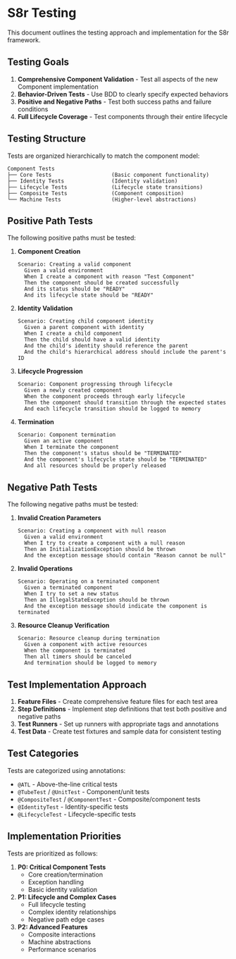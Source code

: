 <!-- 
Copyright (c) 2025 [Eric C. Mumford (@heymumford)](https://github.com/heymumford), Gemini Deep Research, Claude 3.7.
-->

# S8r Testing

This document outlines the testing approach and implementation for the S8r framework.

## Testing Goals

1. **Comprehensive Component Validation** - Test all aspects of the new Component implementation
2. **Behavior-Driven Tests** - Use BDD to clearly specify expected behaviors
3. **Positive and Negative Paths** - Test both success paths and failure conditions
4. **Full Lifecycle Coverage** - Test components through their entire lifecycle

## Testing Structure

Tests are organized hierarchically to match the component model:

```
Component Tests
├── Core Tests                   (Basic component functionality)
├── Identity Tests               (Identity validation)
├── Lifecycle Tests              (Lifecycle state transitions)
├── Composite Tests              (Component composition)
└── Machine Tests                (Higher-level abstractions)
```

## Positive Path Tests

The following positive paths must be tested:

1. **Component Creation**

   ```gherkin
   Scenario: Creating a valid component
     Given a valid environment
     When I create a component with reason "Test Component"
     Then the component should be created successfully
     And its status should be "READY"
     And its lifecycle state should be "READY"
   ```
2. **Identity Validation**

   ```gherkin
   Scenario: Creating child component identity
     Given a parent component with identity
     When I create a child component
     Then the child should have a valid identity
     And the child's identity should reference the parent
     And the child's hierarchical address should include the parent's ID
   ```
3. **Lifecycle Progression**

   ```gherkin
   Scenario: Component progressing through lifecycle
     Given a newly created component
     When the component proceeds through early lifecycle
     Then the component should transition through the expected states
     And each lifecycle transition should be logged to memory
   ```
4. **Termination**

   ```gherkin
   Scenario: Component termination
     Given an active component
     When I terminate the component
     Then the component's status should be "TERMINATED"
     And the component's lifecycle state should be "TERMINATED"
     And all resources should be properly released
   ```

## Negative Path Tests

The following negative paths must be tested:

1. **Invalid Creation Parameters**

   ```gherkin
   Scenario: Creating a component with null reason
     Given a valid environment
     When I try to create a component with a null reason
     Then an InitializationException should be thrown
     And the exception message should contain "Reason cannot be null"
   ```
2. **Invalid Operations**

   ```gherkin
   Scenario: Operating on a terminated component
     Given a terminated component
     When I try to set a new status
     Then an IllegalStateException should be thrown
     And the exception message should indicate the component is terminated
   ```
3. **Resource Cleanup Verification**

   ```gherkin
   Scenario: Resource cleanup during termination
     Given a component with active resources
     When the component is terminated
     Then all timers should be canceled
     And termination should be logged to memory
   ```

## Test Implementation Approach

1. **Feature Files** - Create comprehensive feature files for each test area
2. **Step Definitions** - Implement step definitions that test both positive and negative paths
3. **Test Runners** - Set up runners with appropriate tags and annotations
4. **Test Data** - Create test fixtures and sample data for consistent testing

## Test Categories

Tests are categorized using annotations:

- `@ATL` - Above-the-line critical tests
- `@TubeTest` / `@UnitTest` - Component/unit tests
- `@CompositeTest` / `@ComponentTest` - Composite/component tests
- `@IdentityTest` - Identity-specific tests
- `@LifecycleTest` - Lifecycle-specific tests

## Implementation Priorities

Tests are prioritized as follows:

1. **P0: Critical Component Tests**
   - Core creation/termination
   - Exception handling
   - Basic identity validation
2. **P1: Lifecycle and Complex Cases**
   - Full lifecycle testing
   - Complex identity relationships
   - Negative path edge cases
3. **P2: Advanced Features**
   - Composite interactions
   - Machine abstractions
   - Performance scenarios
